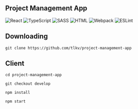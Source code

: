 ## Project Management App

![React](https://img.shields.io/badge/-React-0D1117?style=for-the-badge&logo=React)
![TypeScript](https://img.shields.io/badge/-TypeScript-0D1117?style=for-the-badge&logo=TypeScript)
![SASS](https://img.shields.io/badge/-SASS-0D1117?style=for-the-badge&logo=sass)
![HTML](https://img.shields.io/badge/-HTML-0D1117?style=for-the-badge&logo=html5)
![Webpack](https://img.shields.io/badge/-Webpack-0D1117?style=for-the-badge&logo=Webpack)
![ESLint](https://img.shields.io/badge/-ESLint-0D1117?style=for-the-badge&logo=ESLint)


## Downloading
`git clone https://github.com/tlkv/project-management-app`

## Client 

```
cd project-management-app

git checkout develop

npm install

npm start
```
